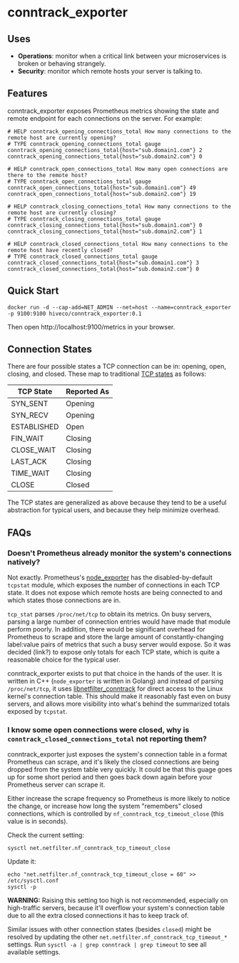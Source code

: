 # conntrack_exporter

## Uses

* **Operations**: monitor when a critical link between your microservices is broken or behaving strangely.
* **Security**: monitor which remote hosts your server is talking to.


## Features

conntrack_exporter exposes Prometheus metrics showing the state and remote endpoint for each connections on the server. For example:

```
# HELP conntrack_opening_connections_total How many connections to the remote host are currently opening?
# TYPE conntrack_opening_connections_total gauge
conntrack_opening_connections_total{host="sub.domain1.com"} 2
conntrack_opening_connections_total{host="sub.domain2.com"} 0

# HELP conntrack_open_connections_total How many open connections are there to the remote host?
# TYPE conntrack_open_connections_total gauge
conntrack_open_connections_total{host="sub.domain1.com"} 49
conntrack_open_connections_total{host="sub.domain2.com"} 19

# HELP conntrack_closing_connections_total How many connections to the remote host are currently closing?
# TYPE conntrack_closing_connections_total gauge
conntrack_closing_connections_total{host="sub.domain1.com"} 0
conntrack_closing_connections_total{host="sub.domain2.com"} 1

# HELP conntrack_closed_connections_total How many connections to the remote host have recently closed?
# TYPE conntrack_closed_connections_total gauge
conntrack_closed_connections_total{host="sub.domain1.com"} 3
conntrack_closed_connections_total{host="sub.domain2.com"} 0
```


## Quick Start

```
docker run -d --cap-add=NET_ADMIN --net=host --name=conntrack_exporter -p 9100:9100 hiveco/conntrack_exporter:0.1
```

Then open http://localhost:9100/metrics in your browser.


## Connection States

There are four possible states a TCP connection can be in: opening, open, closing, and closed. These map to traditional [TCP states](https://www.ibm.com/support/knowledgecenter/en/SSLTBW_2.1.0/com.ibm.zos.v2r1.halu101/constatus.htm) as follows:

|TCP State|Reported As|
|-----|-----|
|SYN_SENT|Opening|
|SYN_RECV|Opening|
|ESTABLISHED|Open|
|FIN_WAIT|Closing|
|CLOSE_WAIT|Closing|
|LAST_ACK|Closing|
|TIME_WAIT|Closing|
|CLOSE|Closed|

The TCP states are generalized as above because they tend to be a useful abstraction for typical users, and because they help minimize overhead.


## FAQs

### Doesn't Prometheus already monitor the system's connections natively?

Not exactly. Prometheus's [node_exporter](https://github.com/prometheus/node_exporter/) has the disabled-by-default `tcpstat` module, which exposes the number of connections in each TCP state. It does not expose which remote hosts are being connected to and which states those connections are in.

`tcp_stat` parses `/proc/net/tcp` to obtain its metrics. On busy servers, parsing a large number of connection entries would have made that module perform poorly. In addition, there would be significant overhead for Prometheus to scrape and store the large amount of constantly-changing label:value pairs of metrics that such a busy server would expose. So it was decided (link?) to expose only totals for each TCP state, which is quite a reasonable choice for the typical user.

conntrack_exporter exists to put that choice in the hands of the user. It is written in C++ (`node_exporter` is written in Golang) and instead of parsing `/proc/net/tcp`, it uses [libnetfilter_conntrack](https://www.netfilter.org/projects/libnetfilter_conntrack/) for direct access to the Linux kernel's connection table. This should make it reasonably fast even on busy servers, and allows more visibility into what's behind the summarized totals exposed by `tcpstat`.

### I know some open connections were closed, why is `conntrack_closed_connections_total` not reporting them?

conntrack_exporter just exposes the system's connection table in a format Prometheus can scrape, and it's likely the closed connections are being dropped from the system table very quickly. It could be that this guage goes up for some short period and then goes back down again before your Prometheus server can scrape it.

Either increase the scrape frequency so Prometheus is more likely to notice the change, or increase how long the system "remembers" closed connections, which is controlled by `nf_conntrack_tcp_timeout_close` (this value is in seconds).

Check the current setting:
```
sysctl net.netfilter.nf_conntrack_tcp_timeout_close
```

Update it:
```
echo "net.netfilter.nf_conntrack_tcp_timeout_close = 60" >> /etc/sysctl.conf
sysctl -p
```

**WARNING:** Raising this setting too high is not recommended, especially on high-traffic servers, because it'll overflow your system's connection table due to all the extra closed connections it has to keep track of.

Similar issues with other connection states (besides `closed`) might be resolved by updating the other `net.netfilter.nf_conntrack_tcp_timeout_*` settings. Run `sysctl -a | grep conntrack | grep timeout` to see all available settings.
